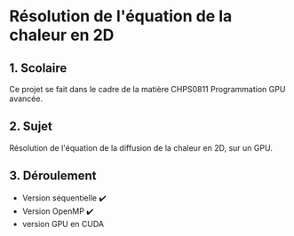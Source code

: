 # Résolution de l'équation de la chaleur en 2D

## 1. Scolaire
Ce projet se fait dans le cadre de la matière CHPS0811 Programmation GPU avancée.

## 2. Sujet
Résolution de l'équation de la diffusion de la chaleur en 2D, sur un GPU.

## 3. Déroulement
* Version séquentielle :heavy_check_mark:
* Version OpenMP :heavy_check_mark:
* version GPU en CUDA